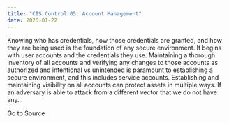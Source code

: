 ```yaml
---
title: "CIS Control 05: Account Management"
date: 2025-01-22
---
```


Knowing who has credentials, how those credentials are granted, and how they are being used is the foundation of any secure environment. It begins with user accounts and the credentials they use. Maintaining a thorough inventory of all accounts and verifying any changes to those accounts as authorized and intentional vs unintended is paramount to establishing a secure environment, and this includes service accounts. Establishing and maintaining visibility on all accounts can protect assets in multiple ways. If an adversary is able to attack from a different vector that we do not have any...

Go to Source
